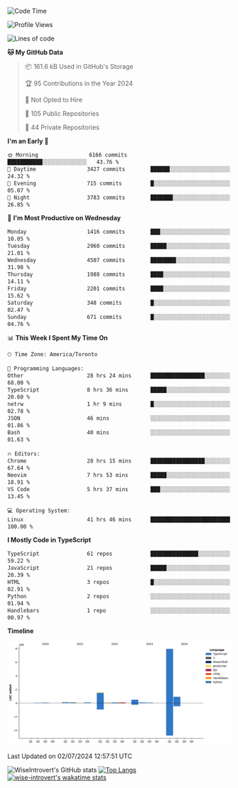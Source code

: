 <!--START_SECTION:waka-->
![Code Time](http://img.shields.io/badge/Code%20Time-1%2C830%20hrs%2037%20mins-blue)

![Profile Views](http://img.shields.io/badge/Profile%20Views-0-blue)

![Lines of code](https://img.shields.io/badge/From%20Hello%20World%20I%27ve%20Written-11.6%20million%20lines%20of%20code-blue)

**🐱 My GitHub Data** 

> 📦 161.6 kB Used in GitHub's Storage 
 > 
> 🏆 95 Contributions in the Year 2024
 > 
> 🚫 Not Opted to Hire
 > 
> 📜 105 Public Repositories 
 > 
> 🔑 44 Private Repositories 
 > 
**I'm an Early 🐤** 

```text
🌞 Morning                6166 commits        ███████████░░░░░░░░░░░░░░   43.76 % 
🌆 Daytime                3427 commits        ██████░░░░░░░░░░░░░░░░░░░   24.32 % 
🌃 Evening                715 commits         █░░░░░░░░░░░░░░░░░░░░░░░░   05.07 % 
🌙 Night                  3783 commits        ███████░░░░░░░░░░░░░░░░░░   26.85 % 
```
📅 **I'm Most Productive on Wednesday** 

```text
Monday                   1416 commits        ███░░░░░░░░░░░░░░░░░░░░░░   10.05 % 
Tuesday                  2960 commits        █████░░░░░░░░░░░░░░░░░░░░   21.01 % 
Wednesday                4507 commits        ████████░░░░░░░░░░░░░░░░░   31.98 % 
Thursday                 1988 commits        ████░░░░░░░░░░░░░░░░░░░░░   14.11 % 
Friday                   2201 commits        ████░░░░░░░░░░░░░░░░░░░░░   15.62 % 
Saturday                 348 commits         █░░░░░░░░░░░░░░░░░░░░░░░░   02.47 % 
Sunday                   671 commits         █░░░░░░░░░░░░░░░░░░░░░░░░   04.76 % 
```


📊 **This Week I Spent My Time On** 

```text
🕑︎ Time Zone: America/Toronto

💬 Programming Languages: 
Other                    28 hrs 24 mins      █████████████████░░░░░░░░   68.00 % 
TypeScript               8 hrs 36 mins       █████░░░░░░░░░░░░░░░░░░░░   20.60 % 
netrw                    1 hr 9 mins         █░░░░░░░░░░░░░░░░░░░░░░░░   02.78 % 
JSON                     46 mins             ░░░░░░░░░░░░░░░░░░░░░░░░░   01.86 % 
Bash                     40 mins             ░░░░░░░░░░░░░░░░░░░░░░░░░   01.63 % 

🔥 Editors: 
Chrome                   28 hrs 15 mins      █████████████████░░░░░░░░   67.64 % 
Neovim                   7 hrs 53 mins       █████░░░░░░░░░░░░░░░░░░░░   18.91 % 
VS Code                  5 hrs 37 mins       ███░░░░░░░░░░░░░░░░░░░░░░   13.45 % 

💻 Operating System: 
Linux                    41 hrs 46 mins      █████████████████████████   100.00 % 
```

**I Mostly Code in TypeScript** 

```text
TypeScript               61 repos            ███████████████░░░░░░░░░░   59.22 % 
JavaScript               21 repos            █████░░░░░░░░░░░░░░░░░░░░   20.39 % 
HTML                     3 repos             █░░░░░░░░░░░░░░░░░░░░░░░░   02.91 % 
Python                   2 repos             ░░░░░░░░░░░░░░░░░░░░░░░░░   01.94 % 
Handlebars               1 repo              ░░░░░░░░░░░░░░░░░░░░░░░░░   00.97 % 
```



**Timeline**

![Lines of Code chart](https://raw.githubusercontent.com/wise-introvert/wise-introvert/master/assets/bar_graph.png)


 Last Updated on 02/07/2024 12:57:51 UTC
<!--END_SECTION:waka-->

![WiseIntrovert's GitHub stats](https://github-readme-stats.vercel.app/api?username=wise-introvert&count_private=true&show_icons=true)
[![Top Langs](https://github-readme-stats.vercel.app/api/top-langs/?username=wise-introvert&langs_count=10)](https://github.com/anuraghazra/github-readme-stats)
[![wise-introvert's wakatime stats](https://github-readme-stats.vercel.app/api/wakatime?username=wiseintrovert)](https://github.com/anuraghazra/github-readme-stats)
